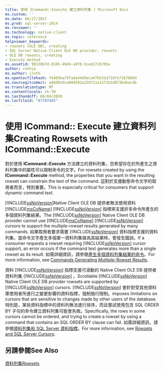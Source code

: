 ```yaml
---
title: 使用 ICommand::Execute 建立資料列集 | Microsoft Docs
ms.custom: ''
ms.date: 04/27/2017
ms.prod: sql-server-2014
ms.reviewer: ''
ms.technology: native-client
ms.topic: reference
helpviewer_keywords:
- rowsets [OLE DB], creating
- SQL Server Native Client OLE DB provider, rowsets
- OLE DB rowsets, creating
- Execute method
ms.assetid: 9b530b7d-8165-49d4-a978-5ced17c6705e
author: rothja
ms.author: jroth
ms.openlocfilehash: f4403ba79fada44d9eca47b533a718fe7167689d
ms.sourcegitcommit: ad4d92dce894592a259721a1571b1d8736abacdb
ms.translationtype: MT
ms.contentlocale: zh-TW
ms.lasthandoff: 08/04/2020
ms.locfileid: "87707445"
---
```

# <a name="creating-rowsets-with-icommandexecute"></a><span data-ttu-id="34da9-102">使用 ICommand:: Execute 建立資料列集</span><span class="sxs-lookup"><span data-stu-id="34da9-102">Creating Rowsets with ICommand::Execute</span></span>
  <span data-ttu-id="34da9-103">對於使用 **ICommand::Execute** 方法建立的資料列集，您希望存在於所產生之資料列集中的屬性可以限制命令的文字。</span><span class="sxs-lookup"><span data-stu-id="34da9-103">For rowsets created by using the **ICommand::Execute** method, the properties that you want in the resulting rowset can constrain the text of the command.</span></span> <span data-ttu-id="34da9-104">這對於支援動態命令文字的取用者而言，特別重要。</span><span class="sxs-lookup"><span data-stu-id="34da9-104">This is especially critical for consumers that support dynamic command text.</span></span>  
  
 <span data-ttu-id="34da9-105">[!INCLUDE[ssNoVersion](../../includes/ssnoversion-md.md)]Native Client OLE DB 提供者無法使用資料 [!INCLUDE[msCoName](../../includes/msconame-md.md)] [!INCLUDE[ssNoVersion](../../includes/ssnoversion-md.md)] 指標來支援許多命令所產生的多個資料列集結果。</span><span class="sxs-lookup"><span data-stu-id="34da9-105">The [!INCLUDE[ssNoVersion](../../includes/ssnoversion-md.md)] Native Client OLE DB provider cannot use [!INCLUDE[msCoName](../../includes/msconame-md.md)] [!INCLUDE[ssNoVersion](../../includes/ssnoversion-md.md)] cursors to support the multiple-rowset results generated by many commands.</span></span> <span data-ttu-id="34da9-106">如果取用者要求需要 [!INCLUDE[ssNoVersion](../../includes/ssnoversion-md.md)] 資料指標支援的資料列集，當命令文字產生多個單一資料列集做為其結果時，會發生錯誤。</span><span class="sxs-lookup"><span data-stu-id="34da9-106">If a consumer requests a rowset requiring [!INCLUDE[ssNoVersion](../../includes/ssnoversion-md.md)] cursor support, an error occurs if the command text generates more than a single rowset as its result.</span></span> <span data-ttu-id="34da9-107">如需詳細資訊，請參閱[產生多個資料列集結果的命令](../native-client-ole-db-commands/commands-generating-multiple-rowset-results.md)。</span><span class="sxs-lookup"><span data-stu-id="34da9-107">For more information, see [Commands Generating Multiple-Rowset Results](../native-client-ole-db-commands/commands-generating-multiple-rowset-results.md).</span></span>  
  
 <span data-ttu-id="34da9-108">資料 [!INCLUDE[ssNoVersion](../../includes/ssnoversion-md.md)] 指標支援可滾動的 Native Client OLE DB 提供者資料列集 [!INCLUDE[ssNoVersion](../../includes/ssnoversion-md.md)] 。</span><span class="sxs-lookup"><span data-stu-id="34da9-108">Scrollable [!INCLUDE[ssNoVersion](../../includes/ssnoversion-md.md)] Native Client OLE DB provider rowsets are supported by [!INCLUDE[ssNoVersion](../../includes/ssnoversion-md.md)] cursors.</span></span> [!INCLUDE[ssNoVersion](../../includes/ssnoversion-md.md)] <span data-ttu-id="34da9-109">會針對受其他資料庫使用者所進行之變更影響的資料指標，強制施行限制。</span><span class="sxs-lookup"><span data-stu-id="34da9-109">imposes limitations on cursors that are sensitive to changes made by other users of the database.</span></span> <span data-ttu-id="34da9-110">特別是，某些資料指標中的資料列無法進行排序，而且嘗試使用包含 SQL ORDER BY 子句的命令建立資料列集可能會失敗。</span><span class="sxs-lookup"><span data-stu-id="34da9-110">Specifically, the rows in some cursors cannot be ordered, and trying to create a rowset by using a command that contains an SQL ORDER BY clause can fail.</span></span> <span data-ttu-id="34da9-111">如需詳細資訊，請參閱[資料列集和 SQL Server 資料指標](rowsets-and-sql-server-cursors.md)。</span><span class="sxs-lookup"><span data-stu-id="34da9-111">For more information, see [Rowsets and SQL Server Cursors](rowsets-and-sql-server-cursors.md).</span></span>  
  
## <a name="see-also"></a><span data-ttu-id="34da9-112">另請參閱</span><span class="sxs-lookup"><span data-stu-id="34da9-112">See Also</span></span>  
 [<span data-ttu-id="34da9-113">資料列集</span><span class="sxs-lookup"><span data-stu-id="34da9-113">Rowsets</span></span>](rowsets.md)  
  
  
